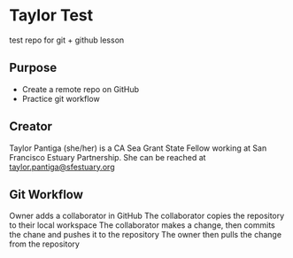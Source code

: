 # Taylor Test
test repo for git + github lesson

## Purpose

- Create a remote repo on GitHub
- Practice git workflow

## Creator

Taylor Pantiga (she/her) is a CA Sea Grant State Fellow working at San Francisco Estuary Partnership. She can be reached at [taylor.pantiga@sfestuary.org](mailto:taylor.pantiga@sfestuary.org)

## Git Workflow
Owner adds a collaborator in GitHub
The collaborator copies the repository to their local workspace
The collaborator makes a change, then commits the chane and pushes it to the repository
The owner then pulls the change from the repository